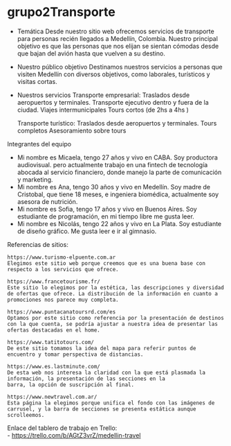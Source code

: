 # grupo2Transporte

- Temática
    Desde nuestro sitio web ofrecemos servicios de transporte para personas recién llegados a Medellín, Colombia. 
    Nuestro principal objetivo es que las personas que nos elijan se sientan cómodas desde que bajan del avión hasta que vuelven a su destino. 
    
- Nuestro público objetivo 
    Destinamos nuestros servicios a personas que visiten Medellín con diversos objetivos, como laborales, turísticos y visitas cortas. 

- Nuestros servicios 
    Transporte empresarial: 
    Traslados desde aeropuertos y terminales. 
    Transporte ejecutivo dentro y fuera de la ciudad. 
    Viajes intermunicipales
    Tours cortos (de 2hs a 4hs )

    Transporte turístico:
    Traslados desde aeropuertos y terminales.
    Tours completos
    Asesoramiento sobre tours 

Integrantes del equipo
- Mi nombre es Micaela, tengo 27 años y vivo en CABA. Soy productora audiovisual. pero actualmente trabajo en una fintech de tecnología abocada al servicio financiero, donde manejo la parte de comunicación y marketing.
- Mi nombre es Ana, tengo 30 años y vivo en Medellín. Soy madre de Cristobal, que tiene 18 meses, e ingeniera biomédica, actualmente soy asesora de nutrición. 
- Mi nombre es Sofia, tengo 17 años y vivo en Buenos Aires. Soy estudiante de programación, en mi tiempo libre me gusta leer. 
- Mi nombre es Nicolás, tengo 22 años y vivo en La Plata. Soy estudiante de diseño gráfico. Me gusta leer e ir al gimnasio.

Referencias de sitios:

    https://www.turismo-elpuente.com.ar 
    Elegimos este sitio web porque creemos que es una buena base con respecto a los servicios que ofrece.

    https://www.francetourisme.fr/
    Este sitio lo elegimos por la estética, las descripciones y diversidad de ofertas que ofrece. La distribución de la información en cuanto a promociones nos parece muy completa.  

    https://www.puntacanatoursrd.com/es
    Optamos por este sitio como referencia por la presentación de destinos con la que cuenta, se podría ajustar a nuestra idea de presentar las ofertas destacadas en el home. 

    https://www.tatitotours.com/
    De este sitio tomamos la idea del mapa para referir puntos de encuentro y tomar perspectiva de distancias. 

    https://www.es.lastminute.com/
    De esta web nos interesa la claridad con la que está plasmada la información, la presentación de las secciones en la 
    barra, la opción de suscripción al final. 

    https://www.newtravel.com.ar/
    Esta página la elegimos porque unifica el fondo con las imágenes de carrusel, y la barra de secciones se presenta estática aunque scrolleemos. 
    
Enlace del tablero de trabajo en Trello:    
    - https://trello.com/b/AGtZ3vrZ/medellin-travel

